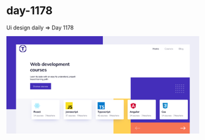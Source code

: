 # day-1178

Ui design daily => Day 1178

![img](https://github.com/muhammedakb/day-1178/blob/master/img/Screenshot.png)
